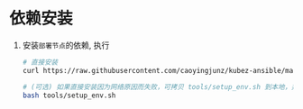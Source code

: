# 依赖安装

1. 安装`部署节点`的依赖, 执行
   ``` bash
   # 直接安装
   curl https://raw.githubusercontent.com/caoyingjunz/kubez-ansible/master/tools/setup_env.sh | bash
   
   # (可选) 如果直接安装因为网络原因而失败，可拷贝 tools/setup_env.sh 到本地，并执行
   bash tools/setup_env.sh
   ```
